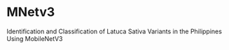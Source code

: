 # MNetv3
Identification and Classification of Latuca Sativa Variants in the Philippines Using MobileNetV3
